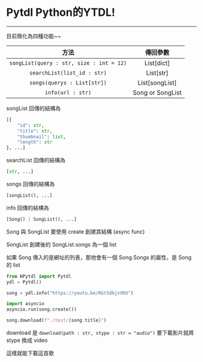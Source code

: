 # Pytdl Python的YTDL!

***

目前簡化為四種功能~~

| 方法 | 傳回參數 |
| :-----: | :-----: |
| `songList(query : str, size : int = 12)` | List[dict] |
| `searchList(list_id : str)` | List[str] |
| `songs(querys : List[str])` | List[songList] |
| `info(url : str)` | Song or SongList |

songList 回傳的結構為
```py
[{
	"id": str,
	"title": str,
	"thumbnail": list,
	"length": str
}, ...]
```

searchList 回傳的結構為
```py
[str, ...]
```

songs 回傳的結構為
```py
[songList(), ...]
```

info 回傳的結構為
```py
[Song() | SongList(), ...]
```

Song 與 SongList 要使用 create 創建其結構 (async func)

SongList 創建後的 SongList.songs 為一個 list

如果 Song 傳入的是網址的列表，那他會有一個 Song.Songs 的屬性，是 Song 的 list

```py
from NPytdl import Pytdl
ydl = Pytdl()

song = ydl.info("https://youtu.be/RGtSdbjxVKU")

import asyncio
asyncio.run(song.create())

song.download(f"./test/{song.title}")
```

download 是 `download(path : str, stype : str = "audio")` 要下載影片就將 stype 換成 video

這樣就能下載這首歌
